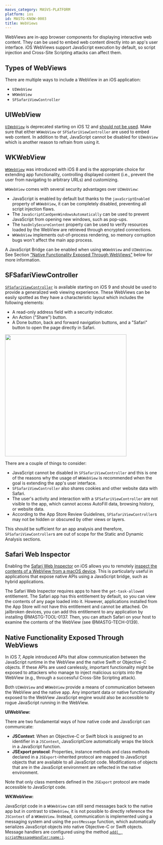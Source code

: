 ```yaml
---
masvs_category: MASVS-PLATFORM
platform: ios
id: MASTG-KNOW-0003
title: WebViews
---
```


WebViews are in-app browser components for displaying interactive web content. They can be used to embed web content directly into an app's user interface. iOS WebViews support JavaScript execution by default, so script injection and Cross-Site Scripting attacks can affect them.

## Types of WebViews

There are multiple ways to include a WebView in an iOS application:

- `UIWebView`
- `WKWebView`
- `SFSafariViewController`

## UIWebView

[`UIWebView`](https://developer.apple.com/reference/uikit/uiwebview "UIWebView") is deprecated starting on iOS 12 and [should not be used](https://medium.com/ios-os-x-development/security-flaw-with-uiwebview-95bbd8508e3c "Security Flaw with UIWebView"). Make sure that either `WKWebView` or `SFSafariViewController` are used to embed web content. In addition to that, JavaScript cannot be disabled for `UIWebView` which is another reason to refrain from using it.

## WKWebView

[`WKWebView`](https://developer.apple.com/reference/webkit/wkwebview "WKWebView") was introduced with iOS 8 and is the appropriate choice for extending app functionality, controlling displayed content (i.e., prevent the user from navigating to arbitrary URLs) and customizing.

`WKWebView` comes with several security advantages over `UIWebView`:

- JavaScript is enabled by default but thanks to the `javaScriptEnabled` property of `WKWebView`, it can be completely disabled, preventing all script injection flaws.
- The `JavaScriptCanOpenWindowsAutomatically` can be used to prevent JavaScript from opening new windows, such as pop-ups.
- The `hasOnlySecureContent` property can be used to verify resources loaded by the WebView are retrieved through encrypted connections.
- `WKWebView` implements out-of-process rendering, so memory corruption bugs won't affect the main app process.

A JavaScript Bridge can be enabled when using `WKWebView` and `UIWebView`. See Section ["Native Functionality Exposed Through WebViews"](#native-functionality-exposed-through-webviews "Native Functionality Exposed Through WebViews") below for more information.

## SFSafariViewController

[`SFSafariViewController`](https://developer.apple.com/documentation/safariservices/sfsafariviewcontroller "SFSafariViewController") is available starting on iOS 9 and should be used to provide a generalized web viewing experience. These WebViews can be easily spotted as they have a characteristic layout which includes the following elements:

- A read-only address field with a security indicator.
- An Action ("Share") button.
- A Done button, back and forward navigation buttons, and a "Safari" button to open the page directly in Safari.

<img src="Images/Chapters/0x06h/sfsafariviewcontroller.png" width="400px" />

There are a couple of things to consider:

- JavaScript cannot be disabled in `SFSafariViewController` and this is one of the reasons why the usage of `WKWebView` is recommended when the goal is extending the app's user interface.
- `SFSafariViewController` also shares cookies and other website data with Safari.
- The user's activity and interaction with a `SFSafariViewController` are not visible to the app, which cannot access AutoFill data, browsing history, or website data.
- According to the App Store Review Guidelines, `SFSafariViewController`s may not be hidden or obscured by other views or layers.

This should be sufficient for an app analysis and therefore, `SFSafariViewController`s are out of scope for the Static and Dynamic Analysis sections.

## Safari Web Inspector

Enabling the [Safari Web Inspector](https://developer.apple.com/library/archive/documentation/AppleApplications/Conceptual/Safari_Developer_Guide/GettingStarted/GettingStarted.html) on iOS allows you to remotely [inspect the contents of a WebView from a macOS device](https://developer.apple.com/documentation/safari-developer-tools/inspecting-ios). This is particularly useful in applications that expose native APIs using a JavaScript bridge, such as hybrid applications.

The Safari Web Inspector requires apps to have the `get-task-allowed` entitlement. The Safari app has this entitlement by default, so you can view the contents of any page loaded into it. However, applications installed from the App Store will not have this entitlement and cannot be attached. On jailbroken devices, you can add this entitlement to any application by installing @MASTG-TOOL-0137. Then, you can attach Safari on your host to examine the contents of the WebView (see @MASTG-TECH-0139).

## Native Functionality Exposed Through WebViews

In iOS 7, Apple introduced APIs that allow communication between the JavaScript runtime in the WebView and the native Swift or Objective-C objects. If these APIs are used carelessly, important functionality might be exposed to attackers who manage to inject malicious scripts into the WebView (e.g., through a successful Cross-Site Scripting attack).

Both `UIWebView` and `WKWebView` provide a means of communication between the WebView and the native app. Any important data or native functionality exposed to the WebView JavaScript engine would also be accessible to rogue JavaScript running in the WebView.

**UIWebView:**

There are two fundamental ways of how native code and JavaScript can communicate:

- **JSContext**: When an Objective-C or Swift block is assigned to an identifier in a `JSContext`, JavaScriptCore automatically wraps the block in a JavaScript function.
- **JSExport protocol**: Properties, instance methods and class methods declared in a `JSExport`-inherited protocol are mapped to JavaScript objects that are available to all JavaScript code. Modifications of objects that are in the JavaScript environment are reflected in the native environment.

Note that only class members defined in the `JSExport` protocol are made accessible to JavaScript code.

**WKWebView:**

JavaScript code in a `WKWebView` can still send messages back to the native app but in contrast to `UIWebView`, it is not possible to directly reference the `JSContext` of a `WKWebView`. Instead, communication is implemented using a messaging system and using the `postMessage` function, which automatically serializes JavaScript objects into native Objective-C or Swift objects. Message handlers are configured using the method [`add(_ scriptMessageHandler:name:)`](https://developer.apple.com/documentation/webkit/wkusercontentcontroller/1537172-add "WKUserContentController add(_ scriptMessageHandler:name:)").
